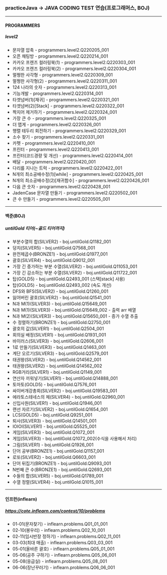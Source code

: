 
### practiceJava -> JAVA CODING TEST 연습(프로그래머스, BOJ)
***
#### PROGRAMMERS
##### level2
+ 문자열 압축 - programmers.level2.Q220205_001
+ 오픈 채팅방 - programmers.level2.Q220214_001
+ 카카오 프렌즈 컬러링북(1) - programmers.level2.Q220303_001
+ 카카오 프렌즈 컬러링북(2) - programmers.level2.Q220304_001
+ 멀쩡한 사각형 - programmers.level2.Q220309_001
+ 멀쩡한 사각형(2) - programmers.level2.Q220311_001
+ 124 나라의 숫자 - programmers.level2.Q220313_001
+ 기능개발 - programmers.level2.Q220314_001
+ 타겟넘버(1)[재귀] - programmers.level2.Q220321_001
+ 타겟넘버(2)[Stack] - programmers.level2.Q220322_001
+ 짝지어 제거하기 - programmers.level2.Q220324_001
+ 가장 큰 수 - programmers.level2.Q220325_001
+ 더 맵게 - programmers.level2.Q220326_001
+ 행렬 테두리 회전하기 - programmers.level2.Q220329_001
+ 소수 찾기 - programmers.level2.Q220331_001
+ 카펫 - programmers.level2.Q220410_001
+ 프린터 - programmers.level2.Q220413_001
+ 프린터(코드경량 및 개선) - programmers.level2.Q220414_001
+ 배달 - programmers.level2.Q220420_001
+ 다리를 지나는 트럭 - programmers.level2.Q220422_001
+ N개의 최소공배수정(1)[while] - programmers.level2.Q220425_001
+ N개의 최소공배수정(2)[재귀함수] - programmers.level2.Q220426_001
+ 다음 큰 숫자 - programmers.level2.Q220428_001
+ JadenCase 문자열 만들기 - programmers.level2.Q220502_001
+ 큰 수 만들기 - programmers.level2.Q220505_001
***

#### 백준(BOJ)
##### untilGold 티어(~골드 티어까지)
+ 부분수열의 합(SILVER2) - boj.untilGold.Q1182_001
+ 덩치(SILVER5) - boj.untilGold.Q7568_001
+ 완전제곱수(BRONZE1) - boj.untilGold.Q1977_001
+ 괄호(SILVER4) - boj.untilGold.Q9012_001
+ 가장 긴 증가하는 부분 수열(SILVER2) - boj.untilGold.Q11053_001
+ 가장 긴 감소하는 부분 수열(SILVER2) - boj.untilGold.Q11722_001
+ 탑(GOLD5) - boj.untilGold.Q2493_001 (스택[stack] 사용)
+ 탑(GOLD5) - boj.untilGold.Q2493_002 (속도 개선)
+ DFS와 BFS(SILVER2) - boj.untilGold.Q1260_001
+ 잃어버린 괄호(SILVER2) - boj.untilGold.Q1541_001
+ N과 M(1)(SILVER3) - boj.untilGold.Q15649_001
+ N과 M(1)(SILVER3) - boj.untilGold.Q15649_002 - 출력 arr 배열
+ N과 M(2)(SILVER3) - boj.untilGold.Q15650_001 - 증가 수열 추출
+ 수 정렬하기(BRONZE1) - boj.untilGold.Q2750_001
+ 괄호의 값(SILVER1) - boj.untilGold.Q2504_001
+ 회의실 배정(SILVER1) - boj.untilGold.Q1931_001
+ 바이러스(SILVER3) - boj.untilGold.Q2606_001
+ 1로 만들기(SILVER3) - boj.untilGold.Q1463_001
+ 계단 오르기(SILVER3) - boj.untilGold.Q2579_001
+ 태권왕(SILVER2) - boj.untilGold.Q14562_001
+ 태권왕(SILVER2) - boj.untilGold.Q14562_002
+ RGB거리(SILVER1) - boj.untilGold.Q1149_001
+ 연산자 끼워넣기(SILVER1) - boj.untilGold.Q14888_001
+ 토마토(GOLD5) - boj.untilGold.Q7576_001
+ 싸이버개강총회(SILVER2) - boj.untilGold.Q19583_001
+ 에라토스테네스의 체(SILVER4) - boj.untilGold.Q2960_001
+ 신입사원(SILVER1) - boj.untilGold.Q1946_001
+ 랜선 자르기(SILVER2) - boj.untilGold.Q1654_001
+ LCS(GOLD5) - boj.untilGold.Q9251_001
+ 퇴사(SILVER3) - boj.untilGold.Q14501_001
+ IOIOI(SILVER1) - boj.untilGold.Q5525_001
+ 게임(SILVER3) - boj.untilGold.Q1072_001
+ 게임(SILVER3) - boj.untilGold.Q1072_002(수식을 사용해서 처리)
+ 그림(SILVER1) - boj.untilGold.Q1926_001
+ 단어 공부(BRONZE1) - boj.untilGold.Q1157_001
+ 로또(SILVER2) - boj.untilGold.Q6603_001
+ 단어 뒤집기(BRONZE1) - boj.untilGold.Q9093_001
+ N번째 큰 수(BRONZE1) - boj.untilGold.Q2693_001
+ 수들의 합(SILVER5) - boj.untilGold.Q1789_001
+ 수열 정렬(SILVER4) - boj.untilGold.Q1015_001
***

#### 인프런(inflearn)
##### https://cote.inflearn.com/contest/10/problems
+ 01-01(문자찾기) - inflearn.problems.Q01_01_001
+ 02-10(봉우리) - inflearn.problems.Q02_10_001
+ 02-11(임시반장 정하기) - inflearn.problems.Q02_11_001
+ 03-03(최대 매출) - inflearn.problems.Q03_03_001
+ 05-01(올바른 괄호) - inflearn.problems.Q05_01_001
+ 05-06(공주 구하기) - inflearn.problems.Q05_06_001
+ 05-08(응급실) - inflearn.problems.Q05_08_001
+ 06-06(장난꾸러기) - inflearn.problems.Q06_06_001
